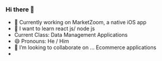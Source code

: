 ### Hi there 👋
- 🔭 Currently working on MarketZoom, a native iOS app
- 🌱 I want to learn react js/ node js
- Current Class: Data Management Applications
- 😄 Pronouns: He / Him
- 👯 I’m looking to collaborate on ... Ecommerce applications
- 
<!--
**Sinceretear/Sinceretear** is a ✨ _special_ ✨ repository because its `README.md` (this file) appears on your GitHub profile.

Here are some ideas to get you started:


- 👯 I’m looking to collaborate on ...
- 🤔 I’m looking for help with ...
- 💬 Ask me about ...
- 📫 How to reach me: ...

- ⚡ Fun fact: ...
-->
